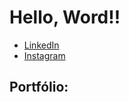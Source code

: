 # Hello, Word!!


* [LinkedIn](www.linkedin.com/in/eduardo-oliveira-87b390238)
* [Instagram](https://www.instagram.com/edu.ollvr/)



## Portfólio:
